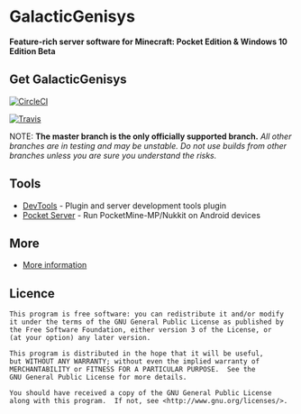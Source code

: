 GalacticGenisys
===================

__Feature-rich server software for Minecraft: Pocket Edition & Windows 10 Edition Beta__


Get GalacticGenisys
-------------
[![CircleCI](https://circleci.com/gh/GalacticSoftware/GalacticGenisys/tree/master.svg?style=svg)](https://circleci.com/gh/GalacticSoftware/GalacticGenisys/tree/master)

[![Travis](https://travis-ci.org/GalacticSoftware/GalacticGenisys.svg?branch=master)](https://travis-ci.org/GalacticSoftware/GalacticGenisys)

NOTE: **The master branch is the only officially supported branch.**
_All other branches are in testing and may be unstable. Do not use builds from other branches unless you are sure you understand the risks._

Tools
-------------
* [DevTools](https://github.com/pmmp/PocketMine-DevTools) - Plugin and server development tools plugin
* [Pocket Server](https://github.com/fengberd/MinecraftPEServer) - Run PocketMine-MP/Nukkit on Android devices

More
-------------
* [More information](https://github.com/iTXTech/Genisys/wiki/More-information)

Licence
-------------
	This program is free software: you can redistribute it and/or modify
	it under the terms of the GNU General Public License as published by
	the Free Software Foundation, either version 3 of the License, or
	(at your option) any later version.

	This program is distributed in the hope that it will be useful,
	but WITHOUT ANY WARRANTY; without even the implied warranty of
	MERCHANTABILITY or FITNESS FOR A PARTICULAR PURPOSE.  See the
	GNU General Public License for more details.

	You should have received a copy of the GNU General Public License
	along with this program.  If not, see <http://www.gnu.org/licenses/>.

